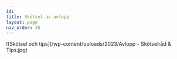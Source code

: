 ```yaml
---
id: 
title: Skötsel av avlopp
layout: page
nav_order: 35
---
```

![Skötsel och tips](/wp-content/uploads/2023/Avlopp - Skötselråd & Tips.jpg)
